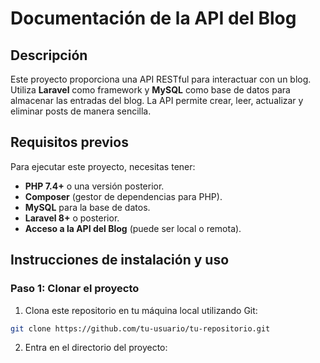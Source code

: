 # Documentación de la API del Blog

## Descripción

Este proyecto proporciona una API RESTful para interactuar con un blog. Utiliza **Laravel** como framework y **MySQL** como base de datos para almacenar las entradas del blog. La API permite crear, leer, actualizar y eliminar posts de manera sencilla.

## Requisitos previos

Para ejecutar este proyecto, necesitas tener:

- **PHP 7.4+** o una versión posterior.
- **Composer** (gestor de dependencias para PHP).
- **MySQL** para la base de datos.
- **Laravel 8+** o posterior.
- **Acceso a la API del Blog** (puede ser local o remota).

## Instrucciones de instalación y uso

### Paso 1: Clonar el proyecto

1. Clona este repositorio en tu máquina local utilizando Git:
   
  ```bash
  git clone https://github.com/tu-usuario/tu-repositorio.git
  ```

2. Entra en el directorio del proyecto:

